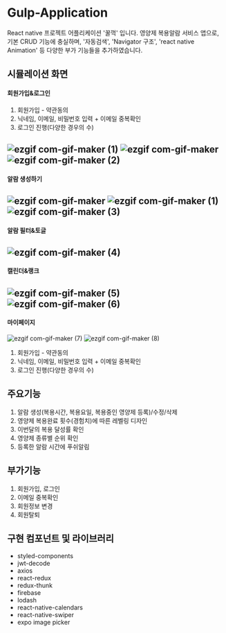 # Gulp-Application
React native 프로젝트 어플리케이션 '꿀꺽' 입니다. 영양제 복용알람 서비스 앱으로, 기본 CRUD 기능에 충실하며, '자동검색', 'Navigator 구조', 'react native Animation' 등 다양한 부가 기능들을 추가하였습니다.


## 시뮬레이션 화면

#### 회원가입&로그인
1. 회원가입 - 약관동의
2. 닉네임, 이메일, 비밀번호 입력 + 이메일 중복확인
3. 로그인 진행(다양한 경우의 수)

![ezgif com-gif-maker (1)](https://user-images.githubusercontent.com/86715916/147677065-0d9222ac-e6a7-4fd4-87f4-05c0ab080d8d.gif)
![ezgif com-gif-maker](https://user-images.githubusercontent.com/86715916/147677233-4b421f00-d023-4c4b-9099-88f04a741c99.gif)
![ezgif com-gif-maker (2)](https://user-images.githubusercontent.com/86715916/147677509-83bb8081-0863-43a3-a8fb-3959a5671f89.gif)
---
#### 알람 생성하기
![ezgif com-gif-maker](https://user-images.githubusercontent.com/86715916/147677996-9b2c886a-2a81-435e-91a9-d28ae2f59069.gif)
![ezgif com-gif-maker (1)](https://user-images.githubusercontent.com/86715916/147678000-478f4d6a-f00e-4c23-8297-e0b5b8dcbcc9.gif)
![ezgif com-gif-maker (3)](https://user-images.githubusercontent.com/86715916/147678623-e5d784c7-4b33-4e7d-a334-ace9406eb9f5.gif)
---
#### 알람 필터&토글
![ezgif com-gif-maker (4)](https://user-images.githubusercontent.com/86715916/147679714-298467d6-0f36-4ba0-a2e1-928b8aea74e9.gif)
---
#### 캘린더&랭크
![ezgif com-gif-maker (5)](https://user-images.githubusercontent.com/86715916/147679934-931f3ad0-3a9b-4828-affb-4be7ee03fb72.gif)
![ezgif com-gif-maker (6)](https://user-images.githubusercontent.com/86715916/147679941-519e1399-9261-43a2-a036-cef9448b4d0e.gif)
---
#### 마이페이지
![ezgif com-gif-maker (7)](https://user-images.githubusercontent.com/86715916/147680115-936abf36-2f27-4746-8699-6fe5ecde3c24.gif)
![ezgif com-gif-maker (8)](https://user-images.githubusercontent.com/86715916/147680119-bab3a11f-480c-4d04-97e1-cadd64262386.gif)



1. 회원가입 - 약관동의
2. 닉네임, 이메일, 비밀번호 입력 + 이메일 중복확인
3. 로그인 진행(다양한 경우의 수)

## 주요기능
1. 알람 생성(복용시간, 복용요일, 복용중인 영양제 등록)/수정/삭제
2. 영양제 복용완료 횟수(경험치)에 따른 레벨링 디자인
3. 이번달의 복용 달성률 확인
4. 영양제 종류별 순위 확인
5. 등록한 알람 시간에 푸쉬알림


## 부가기능
1. 회원가입, 로그인
2. 이메일 중복확인
3. 회원정보 변경
4. 회원탈퇴


## 구현 컴포넌트 및 라이브러리
- styled-components
- jwt-decode
- axios
- react-redux
- redux-thunk
- firebase
- lodash
- react-native-calendars
- react-native-swiper
- expo image picker
